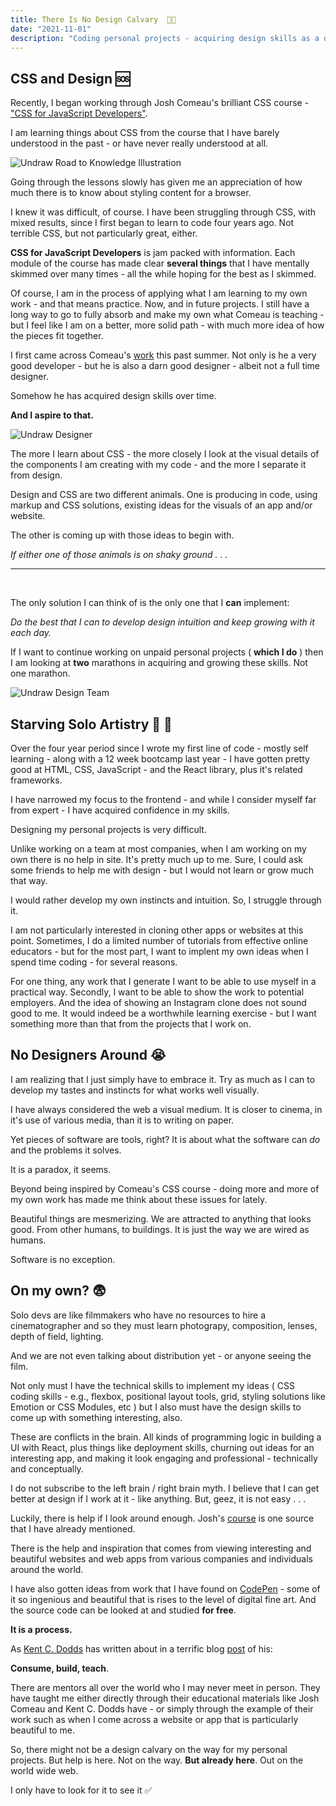 ```yaml
---
title: There Is No Design Calvary  🧑‍🎨
date: "2021-11-01"
description: "Coding personal projects - acquiring design skills as a dev 😕"
---
```


## CSS and Design 🆘

Recently, I began working through Josh Comeau's brilliant CSS course - ["CSS for JavaScript Developers"](https://css-for-js.dev/).

I am learning things about CSS from the course that I have barely understood in the past - or have never really understood at all.

![Undraw Road to Knowledge Illustration](./undraw_road_to_knowledge.png)

Going through the lessons slowly has given me an appreciation of how much there is to know about styling content for a browser.

I knew it was difficult, of course. I have been struggling through CSS, with mixed results, since I first began to learn to code four years ago. Not terrible CSS, but not particularly great, either.

**CSS for JavaScript Developers** is jam packed with information. Each module of the course has made clear **several things** that I have mentally skimmed over many times - all the while hoping for the best as I skimmed.

Of course, I am in the process of applying what I am learning to my own work - and that means practice. Now, and in future projects. I still have a long way to go to fully absorb and make my own what Comeau is teaching - but I feel like I am on a better, more solid path - with much more idea of how the pieces fit together.

I first came across Comeau's [work](https://www.joshwcomeau.com/) this past summer. Not only is he a very good developer - but he is also a darn good designer - albeit not a full time designer.

Somehow he has acquired design skills over time.

**And I aspire to that.**

![Undraw Designer](./undraw_Designer.png)

The more I learn about CSS - the more closely I look at the visual details of the components I am creating with my code - and the more I separate it from design.

Design and CSS are two different animals. One is producing in code, using markup and CSS solutions, existing ideas for the visuals of an app and/or website.

The other is coming up with those ideas to begin with.

_If either one of those animals is on shaky ground . . ._

---

<br>

The only solution I can think of is the only one that I **can** implement:

_Do the best that I can to develop design intuition and keep growing with it each day._

If I want to continue working on unpaid personal projects ( **which I do** ) then I am looking at **two** marathons in acquiring and growing these skills. Not one marathon.

![Undraw Design Team](./undraw_design_team.png)

## Starving Solo Artistry 🥫 🎨

Over the four year period since I wrote my first line of code - mostly self learning - along with a 12 week bootcamp last year - I have gotten pretty good at HTML, CSS, JavaScript - and the React library, plus it's related frameworks.

I have narrowed my focus to the frontend - and while I consider myself far from expert - I have acquired confidence in my skills.

Designing my personal projects is very difficult.

Unlike working on a team at most companies, when I am working on my own there is no help in site. It's pretty much up to me. Sure, I could ask some friends to help me with design - but I would not learn or grow much that way.

I would rather develop my own instincts and intuition. So, I struggle through it.

I am not particularly interested in cloning other apps or websites at this point. Sometimes, I do a limited number of tutorials from effective online educators - but for the most part, I want to implent my own ideas when I spend time coding - for several reasons.

For one thing, any work that I generate I want to be able to use myself in a practical way. Secondly, I want to be able to show the work to potential employers. And the idea of showing an Instagram clone does not sound good to me. It would indeed be a worthwhile learning exercise - but I want something more than that from the projects that I work on.

## No Designers Around 😭

I am realizing that I just simply have to embrace it. Try as much as I can to develop my tastes and instincts for what works well visually.

I have always considered the web a visual medium. It is closer to cinema, in it's use of various media, than it is to writing on paper.

Yet pieces of software are tools, right? It is about what the software can _do_ and the problems it solves.

It is a paradox, it seems.

Beyond being inspired by Comeau's CSS course - doing more and more of my own work has made me think about these issues for lately.

Beautiful things are mesmerizing. We are attracted to anything that looks good. From other humans, to buildings. It is just the way we are wired as humans.

Software is no exception.

## On my own? 😨

Solo devs are like filmmakers who have no resources to hire a cinematographer and so they must learn photograpy, composition, lenses, depth of field, lighting.

And we are not even talking about distribution yet - or anyone seeing the film.

Not only must I have the technical skills to implement my ideas ( CSS coding skills - e.g., flexbox, positional layout tools, grid, styling solutions like Emotion or CSS Modules, etc ) but I also must have the design skills to come up with something interesting, also.

These are conflicts in the brain. All kinds of programming logic in building a UI with React, plus things like deployment skills, churning out ideas for an interesting app, and making it look engaging and professional - technically and conceptually.

I do not subscribe to the left brain / right brain myth. I believe that I can get better at design if I work at it - like anything. But, geez, it is not easy . . .

Luckily, there is help if I look around enough. Josh's [course](https://css-for-js.dev/) is one source that I have already mentioned.

There is the help and inspiration that comes from viewing interesting and beautiful websites and web apps from various companies and individuals around the world.

I have also gotten ideas from work that I have found on [CodePen](https://codepen.io/) - some of it so ingenious and beautiful that is rises to the level of digital fine art. And the source code can be looked at and studied **for free**.

**It is a process.**

As [Kent C. Dodds](https://kentcdodds.com/) has written about in a terrific blog [post](https://kentcdodds.com/blog/solidifying-what-you-learn) of his:

**Consume, build, teach**.

There are mentors all over the world who I may never meet in person. They have taught me either directly through their educational materials like Josh Comeau and Kent C. Dodds have - or simply through the example of their work such as when I come across a website or app that is particularly beautiful to me.

So, there might not be a design calvary on the way for my personal projects. But help is here. Not on the way. **But already here**. Out on the world wide web.

I only have to look for it to see it ✅
